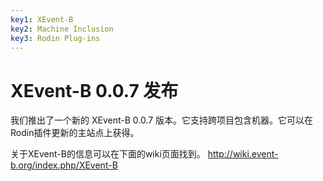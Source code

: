 ```yaml
---
key1: XEvent-B
key2: Machine Inclusion
key3: Rodin Plug-ins
---
```


# XEvent-B 0.0.7 发布

我们推出了一个新的 XEvent-B 0.0.7 版本。它支持跨项目包含机器。它可以在Rodin插件更新的主站点上获得。

关于XEvent-B的信息可以在下面的wiki页面找到。
http://wiki.event-b.org/index.php/XEvent-B